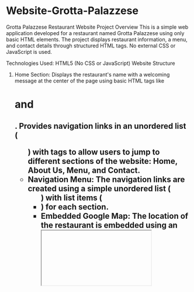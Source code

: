 # Website-Grotta-Palazzese
Grotta Palazzese Restaurant Website
Project Overview
This is a simple web application developed for a restaurant named Grotta Palazzese using only basic HTML elements. The project displays restaurant information, a menu, and contact details through structured HTML tags. No external CSS or JavaScript is used.

Technologies Used:
HTML5 (No CSS or JavaScript)
Website Structure
1. Home Section:
Displays the restaurant's name with a welcoming message at the center of the page using basic HTML tags like <h1> and <h2>.
Provides navigation links in an unordered list (<ul>) with <a> tags to allow users to jump to different sections of the website: Home, About Us, Menu, and Contact.
2. Navigation Menu:
The navigation links are created using a simple unordered list (<ul>) with list items (<li>) for each section.
3. Embedded Google Map:
The location of the restaurant is embedded using an <iframe> tag that integrates Google Maps. This map gives users the exact location of Grotta Palazzese.
4. About Us Section:
Provides a detailed description of the restaurant’s history and atmosphere using <h1>, <h4>, and <p> tags for headings and paragraphs.
Images of the restaurant are included using the <img> tag.
5. Menu Section:
The menu is displayed using an HTML <table> tag that lists the dishes offered by the restaurant, their descriptions, and prices.
The table includes headers (<th>) for Dish, Description, and Price, and each row (<tr>) contains the details of a menu item.
6. Contact Section:
Displays the restaurant's address, phone numbers, and email in the footer using <p> tags.
The information is centered using the <center> tag.
Key HTML Tags Used:
Text Tags: <h1>, <h2>, <p> for headings and text content.
List Tags: <ul>, <li> for creating the navigation menu.
Image Tags: <img> for embedding restaurant images.
Table Tags: <table>, <th>, <tr>, <td> for organizing the menu items.
Iframe Tag: <iframe> for embedding Google Maps.
Hyperlink Tags: <a> for creating links to different sections of the website.
How to Run the Project
Clone or download the project files.
Open the index.html file in any web browser (Chrome, Firefox, etc.).
Navigate through the website sections using the menu.
Features:
Basic Navigation: An unordered list with hyperlinks allows users to navigate between sections.
Google Map Integration: The restaurant’s location is displayed using an embedded Google Map.
Menu Display: The restaurant's menu is structured in a table format with dishes, descriptions, and prices.
Simple HTML: The project uses plain HTML with no CSS for styling or JavaScript for functionality.
